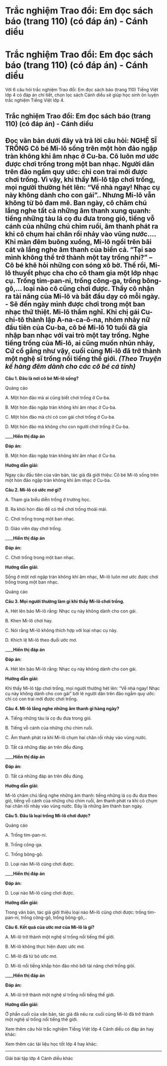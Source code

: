 # Trắc nghiệm Trao đổi: Em đọc sách báo (trang 110) (có đáp án) - Cánh diều

# Trắc nghiệm Trao đổi: Em đọc sách báo (trang 110) (có đáp án) - Cánh diều

Với 6 câu hỏi trắc nghiệm Trao đổi: Em đọc sách báo (trang 110) Tiếng Việt lớp 4 có đáp án chi tiết, chọn lọc sách Cánh diều sẽ giúp học sinh ôn luyện trắc nghiệm Tiếng Việt lớp 4.

## Trắc nghiệm Trao đổi: Em đọc sách báo (trang 110) (có đáp án) - Cánh diều

**Đọc văn bản dưới đây và trả lời câu hỏi:** **NGHỆ SĨ TRỐNG** Cô bé Mi-lô sống trên một hòn đảo ngập tràn không khi âm nhạc ở Cu-ba. Cô luôn mơ ước được chơi trống trong một ban nhạc. Người dân trên đảo ngầm quy ước: chỉ con trai mới được chơi trống. Vì vậy, khi thấy Mi-lô tập chơi trống, mọi người thường hét lên: “Về nhà ngay! Nhạc cụ này không dành cho con gái”.. Nhưng Mi-lô vẫn không từ bỏ đam mê. Ban ngày, cô chăm chú lắng nghe tất cả những âm thanh xung quanh: tiếng những tàu lá cọ đu đưa trong gió, tiếng vỗ cánh của những chú chim ruồi, âm thanh phát ra khi cô chụm hai chân rồi nhảy vào vũng nước.... Khi màn đêm buông xuống, Mi-lô ngồi trên bãi cát và lắng nghe âm thanh của biển cả. “Tại sao mình không thể trở thành một tay trống nhỉ?” – Cô bé khẽ hỏi những con sóng xô bờ. Thế rồi, Mi-lô thuyết phục cha cho cô tham gia một lớp nhạc cụ. Trống tim-pan-ni, trống công-ga, trống bông-gô,... loại nào cô cũng chơi được. Thầy cô nhận ra tài năng của Mi-lô và bắt đầu dạy có mỗi ngày. \- Sẽ đến ngày mình được chơi trong một ban nhạc thứ thiệt. Mi-lô thầm nghĩ. Khi chị gái Cu-chi-tô thành lập A-na-ca-ô-na, nhóm nhảy nữ đầu tiên của Cu-ba, cô bé Mi-lô 10 tuổi đã gia nhập ban nhạc với vai trò một tay trống. Nghe tiếng trống của Mi-lô, ai cũng muốn nhún nhảy, Cứ cố gắng như vậy, cuối cùng Mi-lô đã trở thành một nghệ sĩ trống nổi tiếng thế giới.  _(Theo Truyện kể hàng đêm dành cho các cô bé cá tính)_  
---  
  
**Câu 1. Đâu là nơi cô bé Mi-lô sống?**

Quảng cáo

A. Một hòn đảo mà ai cũng biết chơi trống ở Cu-ba.

B. Một hòn đảo ngập tràn không khí âm nhạc ở Cu-ba.

C. Một hòn đảo mà chỉ có con gái chơi trống ở Cu-ba.

D. Một hòn đảo mà không cho con người chơi trống ở Cu-ba.

____**Hiển thị đáp án**

**Đáp án:**

B. Một hòn đảo ngập tràn không khí âm nhạc ở Cu-ba.

**Hướng dẫn giải:**

Ngay câu đầu tiên của văn bản, tác giả đã giới thiệu: Cô bé Mi-lô sống trên một hòn đảo ngập tràn không khí âm nhạc ở Cu-ba.

**Câu 2. Mi-lô có ước mơ gì?**

A. Tham gia biểu diễn trống ở trường học.

B. Ra khỏi hòn đảo để có thể chơi trống thoải mái.

C. Chơi trống trong một ban nhạc.

D. Giáo viên dạy chơi trống.

____**Hiển thị đáp án**

**Đáp án:**

C. Chơi trống trong một ban nhạc.

**Hướng dẫn giải:**

Sống ở một nơi ngập tràn không khí âm nhạc, Mi-lô luôn mơ ước được chơi trống trong một ban nhạc.

Quảng cáo

**Câu 3. Mọi người thường làm gì khi thấy Mi-lô chơi trống.**

A. Hét lên bảo Mi-lô rằng: Nhạc cụ này không dành cho con gái.

B. Khen Mi-lô chơi hay.

C. Nói rằng Mi-lô không thích hợp với loại nhạc cụ này.

D. Khích lệ Mi-lô theo đuổi ước mơ.

____**Hiển thị đáp án**

**Đáp án:**

A. Hét lên bảo Mi-lô rằng: Nhạc cụ này không dành cho con gái.

**Hướng dẫn giải:**

Khi thấy Mi-lô tập chơi trống, mọi người thường hét lên: “Về nhà ngay! Nhạc cụ này không dành cho con gái” bởi lẽ người dân trên đảo ngầm quy ước: chỉ có con trai mới được chơi trống.

**Câu 4. Mi-lô lắng nghe những âm thanh gì hàng ngày?**

A. Tiếng những tàu lá cọ đu đưa trong gió.

B. Tiếng vỗ cánh của những chú chim ruồi.

C. Âm thanh phát ra khi Mi-lô chụm hai chân rồi nhảy vào vũng nước.

D. Tất cả những đáp án trên đều đúng.

____**Hiển thị đáp án**

**Đáp án:**

D. Tất cả những đáp án trên đều đúng.

**Hướng dẫn giải:**

Mi-lô chăm chú lắng nghe những âm thanh: tiếng những lá cọ đu đưa theo gió, tiếng vỗ cánh của những chú chim ruồi, âm thanh phát ra khi cô chụm hai chân rồi nhảy vào vũng nước. Đây là những âm thành ban ngày. 

**Câu 5. Đâu là loại trống Mi-lô chơi được?**

Quảng cáo

A. Trống tim-pan-ni.

B. Trống công-ga.

C. Trống bông-gô.

D. Loại nào Mi-lô cũng chơi được.

____**Hiển thị đáp án**

**Đáp án:**

D. Loại nào Mi-lô cũng chơi được.

**Hướng dẫn giải:**

Trong văn bản, tác giả giới thiệu loại nào Mi-lô cũng chơi được: trống tim-pan-ni, trống công-gô, trống bông-gô,.. 

**Câu 6. Kết quả của ước mơ của Mi-lô là gì?**

A. Mi-lô trở thành một nghệ sĩ trống nổi tiếng thế giới.

B. Mi-lô không thực hiện được ước mơ.

C. Mi-lô đã từ bỏ ước mơ.

D. Mi-lô nổi tiếng khắp hòn đảo nhỏ bởi tài năng chơi trống giỏi.

____**Hiển thị đáp án**

**Đáp án:**

A. Mi-lô trở thành một nghệ sĩ trống nổi tiếng thế giới.

**Hướng dẫn giải:**

Ở phần cuối của văn bản, tác giả đã nêu ra: cuối cùng Mi-lô đã trở thành một nghệ sĩ trống nổi tiếng thế giới.

Xem thêm câu hỏi trắc nghiệm Tiếng Việt lớp 4 Cánh diều có đáp án hay khác:

Xem thêm các tài liệu học tốt lớp 4 hay khác:

* * *

Giải bài tập lớp 4 Cánh diều khác
